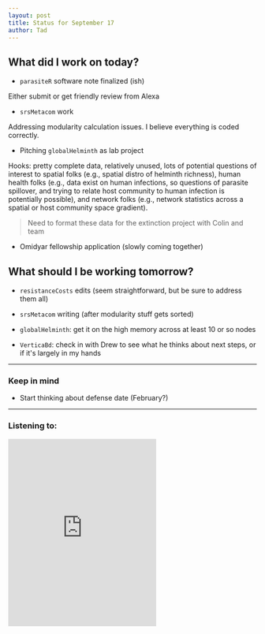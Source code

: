 ```yaml
---
layout: post
title: Status for September 17
author: Tad
---
```



## What did I work on today?

* `parasiteR` software note finalized (ish)

Either submit or get friendly review from Alexa


* `srsMetacom` work 

Addressing modularity calculation issues. I believe everything is coded correctly. 

* Pitching `globalHelminth` as lab project

Hooks: pretty complete data, relatively unused, lots of potential questions of interest to spatial folks (e.g., spatial distro of helminth richness), human health folks (e.g., data exist on human infections, so questions of parasite spillover, and trying to relate host community to human infection is potentially possible), and network folks (e.g., network statistics across a spatial or host community space gradient).

> Need to format these data for the extinction project with Colin and team

* Omidyar fellowship application (slowly coming together)


## What should I be working tomorrow?

* `resistanceCosts` edits (seem straightforward, but be sure to address them all)

* `srsMetacom` writing (after modularity stuff gets sorted)

* `globalHelminth`: get it on the high memory across at least 10 or so nodes

* `VerticaBd`: check in with Drew to see what he thinks about next steps, or if it's largely in my hands






---

### Keep in mind

* Start thinking about defense date (February?)



---

### Listening to:

<iframe src="https://embed.spotify.com/?uri=spotify:track:4GpmgOiFG2WxiiXHthNkuz" width="300" height="380" frameborder="0" allowtransparency="true"></iframe>



<i class="fa fa-code" style="color:pink"> </i>

